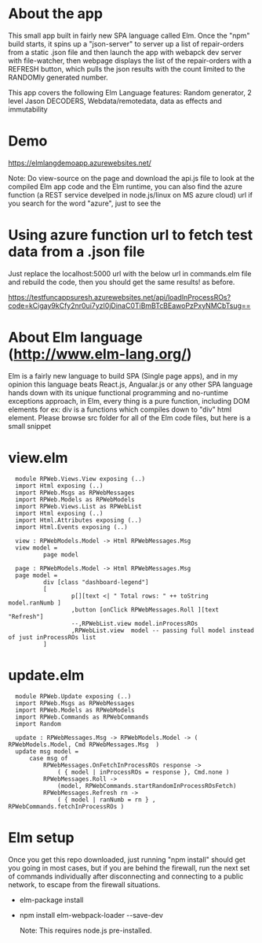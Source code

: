 # About the app

   This small app built in fairly new SPA language called Elm. Once the "npm" build starts, it spins up a "json-server" to server up a list of repair-orders from a static .json file and then launch the app with webapck dev server with file-watcher, then webpage displays the list of the repair-orders with a REFRESH button, which pulls the json results with the count limited to the RANDOMly generated number.

This app covers the following Elm Language features: Random generator, 2 level Jason DECODERS, Webdata/remotedata, data as effects and immutability


# Demo

https://elmlangdemoapp.azurewebsites.net/

Note: Do view-source on the page and download the api.js file to look at the compiled Elm app code and the Elm runtime, you can also find the azure function (a REST service develped in node.js/linux on MS azure cloud) url if you search for the word "azure", just to see the 

# Using azure function url to fetch test data from a .json file

Just replace the localhost:5000 url with the below url in commands.elm file and rebuild the code, then you should get the same results! as before.

https://testfuncappsuresh.azurewebsites.net/api/loadInProcessROs?code=kCigay9kCfy2nr0ui7yzI0jDinaC0TiBmBTcBEawoPzPxyNMCbTsug==

# About Elm language (http://www.elm-lang.org/)

   Elm is a fairly new language to build SPA (Single page apps), and in my opinion this language beats React.js, Angualar.js or any other SPA language hands down with its unique functional programming and no-runtime exceptions approach, in Elm, every thing is a pure function, including DOM elements for ex: div is a functions which compiles down to "div" html element. Please browse src folder for all of the Elm code files, but here is a small snippet
   
   # view.elm
      module RPWeb.Views.View exposing (..)
      import Html exposing (..)
      import RPWeb.Msgs as RPWebMessages
      import RPWeb.Models as RPWebModels
      import RPWeb.Views.List as RPWebList
      import Html exposing (..)
      import Html.Attributes exposing (..)
      import Html.Events exposing (..)

      view : RPWebModels.Model -> Html RPWebMessages.Msg
      view model =
              page model

      page : RPWebModels.Model -> Html RPWebMessages.Msg
      page model =
              div [class "dashboard-legend"]
              [
                      p[][text <| " Total rows: " ++ toString model.ranNumb ]
                      ,button [onClick RPWebMessages.Roll ][text "Refresh"]
                      --,RPWebList.view model.inProcessROs
                      ,RPWebList.view  model -- passing full model instead of just inProcessROs list
              ]

   # update.elm
      
      module RPWeb.Update exposing (..)
      import RPWeb.Msgs as RPWebMessages
      import RPWeb.Models as RPWebModels
      import RPWeb.Commands as RPWebCommands
      import Random

      update : RPWebMessages.Msg -> RPWebModels.Model -> ( RPWebModels.Model, Cmd RPWebMessages.Msg  )
      update msg model =
          case msg of
              RPWebMessages.OnFetchInProcessROs response ->
                  ( { model | inProcessROs = response }, Cmd.none )
              RPWebMessages.Roll ->
                  (model, RPWebCommands.startRandomInProcessROsFetch)
              RPWebMessages.Refresh rn ->
                  ( { model | ranNumb = rn } , RPWebCommands.fetchInProcessROs )
# Elm setup
Once you get this repo downloaded, just running "npm install" should get you going in most cases, but if you are behind the firewall,
run the next set of commands individually after disconnecting and connecting to a public network, to escape 
from the firewall situations.

- elm-package install

- npm install elm-webpack-loader --save-dev

  Note: This requires node.js pre-installed.


